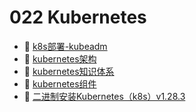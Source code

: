 # 022 Kubernetes

* 📄 [k8s部署-kubeadm](siyuan://blocks/20231110105237-wvamnlo)
* 📄 [kubernetes架构](siyuan://blocks/20231110105237-89v8xi7)
* 📄 [kubernetes知识体系](siyuan://blocks/20231110105237-u7hzejn)
* 📄 [kubernetes组件](siyuan://blocks/20231110105237-eleulm4)
* 📄 [二进制安装Kubernetes（k8s）v1.28.3](siyuan://blocks/20240717142110-il6eeb9)

　　‍
